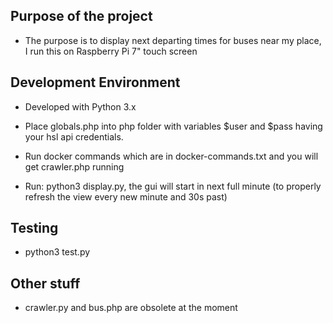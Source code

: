 <!-- ![Build status](https://circleci.com/gh/jerekarppinen/busdisplay.svg?style=shield&circle-token=aa56f1b333e444e1e3fb68741845690509be96de) -->

## Purpose of the project

- The purpose is to display next departing times for buses near my place, I run this on Raspberry Pi 7" touch screen

## Development Environment

- Developed with Python 3.x

- Place globals.php into php folder with variables $user and $pass having your hsl api credentials.

- Run docker commands which are in docker-commands.txt and you will get crawler.php running

- Run: python3 display.py, the gui will start in next full minute (to properly refresh the view every new minute and 30s past)

## Testing

- python3 test.py

## Other stuff

- crawler.py and bus.php are obsolete at the moment